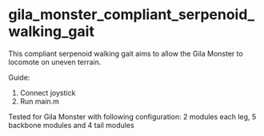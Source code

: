 # gila_monster_compliant_serpenoid_walking_gait
This compliant serpenoid walking gait aims to allow the Gila Monster to locomote on uneven terrain.

Guide:
1. Connect joystick
2. Run main.m

Tested for Gila Monster with following configuration:
2 modules each leg, 5 backbone modules and 4 tail modules
